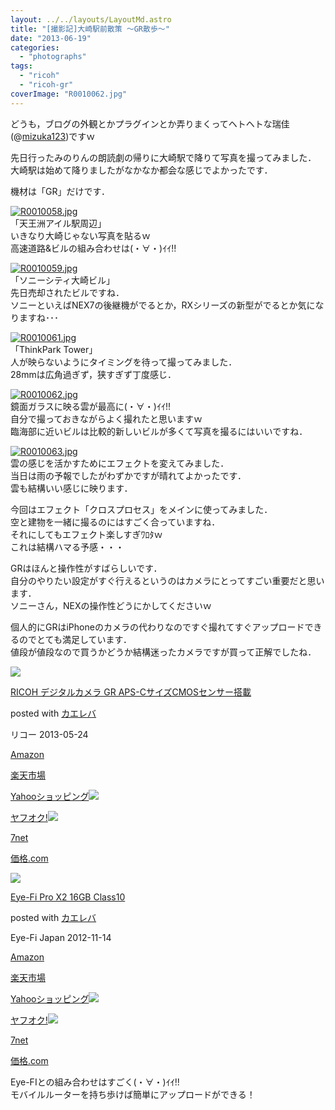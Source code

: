 ```yaml
---
layout: ../../layouts/LayoutMd.astro
title: "[撮影記]大崎駅前散策 ～GR散歩～"
date: "2013-06-19"
categories: 
  - "photographs"
tags: 
  - "ricoh"
  - "ricoh-gr"
coverImage: "R0010062.jpg"
---
```


どうも，ブログの外観とかプラグインとか弄りまくってヘトヘトな瑞佳(@[mizuka123](https://twitter.com/mizuka123))ですｗ

先日行ったみのりんの朗読劇の帰りに大崎駅で降りて写真を撮ってみました．  
大崎駅は始めて降りましたがなかなか都会な感じでよかったです．

機材は「GR」だけです．

[![R0010058.jpg](images/9056601973_c2a3c545ff_b.jpg)](http://www.flickr.com/photos/67522130@N08/9056601973/ "R0010058.jpg")  
「天王洲アイル駅周辺」  
いきなり大崎じゃない写真を貼るｗ  
高速道路&ビルの組み合わせは(・∀・)ｲｲ!!

[![R0010059.jpg](images/9056608719_9e499bf3fa_b.jpg)](http://www.flickr.com/photos/67522130@N08/9056608719/ "R0010059.jpg")  
「ソニーシティ大崎ビル」  
先日売却されたビルですね．  
ソニーといえばNEX7の後継機がでるとか，RXシリーズの新型がでるとか気になりますね･･･

[![R0010061.jpg](images/9058836294_8f20482d08_b.jpg)](http://www.flickr.com/photos/67522130@N08/9058836294/ "R0010061.jpg")  
「ThinkPark Tower」  
人が映らないようにタイミングを待って撮ってみました．  
28mmは広角過ぎず，狭すぎず丁度感じ．

[![R0010062.jpg](images/9058840480_80b7628ace_b.jpg)](http://www.flickr.com/photos/67522130@N08/9058840480/ "R0010062.jpg")  
鏡面ガラスに映る雲が最高に(・∀・)ｲｲ!!  
自分で撮っておきながらよく撮れたと思いますｗ  
臨海部に近いビルは比較的新しいビルが多くて写真を撮るにはいいですね．

[![R0010063.jpg](images/9058843614_28a5466cac_b.jpg)](http://www.flickr.com/photos/67522130@N08/9058843614/ "R0010063.jpg")  
雲の感じを活かすためにエフェクトを変えてみました．  
当日は雨の予報でしたがわずかですが晴れてよかったです．  
雲も結構いい感じに映ります．

今回はエフェクト「クロスプロセス」をメインに使ってみました．  
空と建物を一緒に撮るのにはすごく合っていますね．  
それにしてもエフェクト楽しすぎﾜﾛﾀｗ  
これは結構ハマる予感・・・

GRはほんと操作性がすばらしいです．  
自分のやりたい設定がすぐ行えるというのはカメラにとってすごい重要だと思います．  
ソニーさん，NEXの操作性どうにかしてくださいｗ

個人的にGRはiPhoneのカメラの代わりなのですぐ撮れてすぐアップロードできるのでとても満足しています．  
値段が値段なので買うかどうか結構迷ったカメラですが買って正解でしたね．

[![](images/51l2yAOyf1L._SL160_.jpg)](https://www.amazon.co.jp/exec/obidos/ASIN/B00CE2V2VI/mizuka123-22/ref=nosim/)

[RICOH デジタルカメラ GR APS-CサイズCMOSセンサー搭載](https://www.amazon.co.jp/exec/obidos/ASIN/B00CE2V2VI/mizuka123-22/ref=nosim/)

posted with [カエレバ](http://kaereba.com)

リコー 2013-05-24

[Amazon](http://www.amazon.co.jp/gp/search?keywords=GR%20APS-C%83T%83C%83YCMOS%83Z%83%93%83T%81%5B%93%8B%8D%DA&__mk_ja_JP=%83J%83%5E%83J%83i&tag=mizuka123-22 "アマゾン")

[楽天市場](http://hb.afl.rakuten.co.jp/hgc/032b53ee.4b34c5ee.0f4a541e.f440145e/?pc=http%3A%2F%2Fsearch.rakuten.co.jp%2Fsearch%2Fmall%2FGR%2520APS-C%25E3%2582%25B5%25E3%2582%25A4%25E3%2582%25BACMOS%25E3%2582%25BB%25E3%2583%25B3%25E3%2582%25B5%25E3%2583%25BC%25E6%2590%25AD%25E8%25BC%2589%2F-%2Ff.1-p.1-s.1-sf.0-st.A-v.2%3Fx%3D0%26scid%3Daf_ich_link_urltxt%26m%3Dhttp%3A%2F%2Fm.rakuten.co.jp%2F "楽天市場")

[Yahooショッピング![](//ad.jp.ap.valuecommerce.com/servlet/gifbanner?sid=3066752&pid=881990642)](//ck.jp.ap.valuecommerce.com/servlet/referral?sid=3066752&pid=881990642&vc_url=http%3A%2F%2Fshopping.search.yahoo.co.jp%2Fsearch%3FuIv%3Don%26ei%3DUTF-8%26tab_ex%3Dcommerce%26slider%3D0%26va%3DGR%2520APS-C%25E3%2582%25B5%25E3%2582%25A4%25E3%2582%25BACMOS%25E3%2582%25BB%25E3%2583%25B3%25E3%2582%25B5%25E3%2583%25BC%25E6%2590%25AD%25E8%25BC%2589 "Yahooショッピング")

[ヤフオク!![](//ad.jp.ap.valuecommerce.com/servlet/gifbanner?sid=3066752&pid=881990645)](//ck.jp.ap.valuecommerce.com/servlet/referral?sid=3066752&pid=881990645&vc_url=http%3A%2F%2Fauctions.search.yahoo.co.jp%2Fsearch%3Fvo%3D%26ve%3D%26auccat%3D0%26aucminprice%3D%26aucmaxprice%3D%26aucmin_bidorbuy_price%3D%26aucmax_bidorbuy_price%3D%26loc_cd%3D0%26abatch%3D0%26istatus%3D0%26filtered%3D1%26ei%3DUTF-8%26tab_ex%3Dcommerce%26va%3DGR%2520APS-C%25E3%2582%25B5%25E3%2582%25A4%25E3%2582%25BACMOS%25E3%2582%25BB%25E3%2583%25B3%25E3%2582%25B5%25E3%2583%25BC%25E6%2590%25AD%25E8%25BC%2589 "ヤフオク!")

[7net](//ck.jp.ap.valuecommerce.com/servlet/referral?sid=3066752&pid=881990643&vc_url=http%3A%2F%2Fwww.7netshopping.jp%2Fall%2Fsearch_result%2F-%2Fbprice%2Foff%2Fsort%2F0%2Fkword_in%2FGR%2520APS-C%25E3%2582%25B5%25E3%2582%25A4%25E3%2582%25BACMOS%25E3%2582%25BB%25E3%2583%25B3%25E3%2582%25B5%25E3%2583%25BC%25E6%2590%25AD%25E8%25BC%2589%2FallGoods%2Fon%2Fsubmit.x%2F30%2Fdisp_result%2F1%2Fsubmit.y%2F9%2Fprvlg%2Foff%2Fnobuy%2Fon%2FsetProduct%2Foff%2Foop%2Fon%2Fctgy%2Fall%2FfromKeywordSearch%2Ftrue "セブンネットショッピング")

[価格.com](http://kakaku.com/search_results/GR%20APS-C%83T%83C%83YCMOS%83Z%83%93%83T%81%5B%93%8B%8D%DA/ "kakakucom")

[![](images/51m0XzUBqBL._SL160_.jpg)](https://www.amazon.co.jp/exec/obidos/ASIN/B00A2DEPQK/mizuka123-22/ref=nosim/)

[Eye-Fi Pro X2 16GB Class10](https://www.amazon.co.jp/exec/obidos/ASIN/B00A2DEPQK/mizuka123-22/ref=nosim/)

posted with [カエレバ](http://kaereba.com)

Eye-Fi Japan 2012-11-14

[Amazon](http://www.amazon.co.jp/gp/search?keywords=Class10&__mk_ja_JP=%83J%83%5E%83J%83i&tag=mizuka123-22 "アマゾン")

[楽天市場](http://hb.afl.rakuten.co.jp/hgc/032b53ee.4b34c5ee.0f4a541e.f440145e/?pc=http%3A%2F%2Fsearch.rakuten.co.jp%2Fsearch%2Fmall%2FClass10%2F-%2Ff.1-p.1-s.1-sf.0-st.A-v.2%3Fx%3D0%26scid%3Daf_ich_link_urltxt%26m%3Dhttp%3A%2F%2Fm.rakuten.co.jp%2F "楽天市場")

[Yahooショッピング![](//ad.jp.ap.valuecommerce.com/servlet/gifbanner?sid=3066752&pid=881990642)](//ck.jp.ap.valuecommerce.com/servlet/referral?sid=3066752&pid=881990642&vc_url=http%3A%2F%2Fshopping.search.yahoo.co.jp%2Fsearch%3FuIv%3Don%26ei%3DUTF-8%26tab_ex%3Dcommerce%26slider%3D0%26va%3DClass10 "Yahooショッピング")

[ヤフオク!![](//ad.jp.ap.valuecommerce.com/servlet/gifbanner?sid=3066752&pid=881990645)](//ck.jp.ap.valuecommerce.com/servlet/referral?sid=3066752&pid=881990645&vc_url=http%3A%2F%2Fauctions.search.yahoo.co.jp%2Fsearch%3Fvo%3D%26ve%3D%26auccat%3D0%26aucminprice%3D%26aucmaxprice%3D%26aucmin_bidorbuy_price%3D%26aucmax_bidorbuy_price%3D%26loc_cd%3D0%26abatch%3D0%26istatus%3D0%26filtered%3D1%26ei%3DUTF-8%26tab_ex%3Dcommerce%26va%3DClass10 "ヤフオク!")

[7net](//ck.jp.ap.valuecommerce.com/servlet/referral?sid=3066752&pid=881990643&vc_url=http%3A%2F%2Fwww.7netshopping.jp%2Fall%2Fsearch_result%2F-%2Fbprice%2Foff%2Fsort%2F0%2Fkword_in%2FClass10%2FallGoods%2Fon%2Fsubmit.x%2F30%2Fdisp_result%2F1%2Fsubmit.y%2F9%2Fprvlg%2Foff%2Fnobuy%2Fon%2FsetProduct%2Foff%2Foop%2Fon%2Fctgy%2Fall%2FfromKeywordSearch%2Ftrue "セブンネットショッピング")

[価格.com](http://kakaku.com/search_results/Class10/ "kakakucom")

Eye-FIとの組み合わせはすごく(・∀・)ｲｲ!!  
モバイルルーターを持ち歩けば簡単にアップロードができる！
